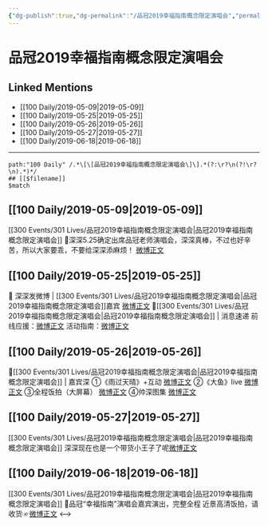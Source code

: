 ```yaml
---
{"dg-publish":true,"dg-permalink":"/品冠2019幸福指南概念限定演唱会","permalink":"/品冠2019幸福指南概念限定演唱会/","created":"2023-03-20T15:16:38.500+08:00","updated":"2023-04-10T16:18:10.390+08:00"}
---
```


# 品冠2019幸福指南概念限定演唱会

## Linked Mentions
- [[100 Daily/2019-05-09\|2019-05-09]]
- [[100 Daily/2019-05-25\|2019-05-25]]
- [[100 Daily/2019-05-26\|2019-05-26]]
- [[100 Daily/2019-05-27\|2019-05-27]]
- [[100 Daily/2019-06-18\|2019-06-18]]


---

```expander
path:"100 Daily" /.*\[\[品冠2019幸福指南概念限定演唱会\]\].*(?:\r?\n(?!\r?\n).*)*/
## [[$filename]]
$match
```
## [[100 Daily/2019-05-09\|2019-05-09]]
[[300 Events/301 Lives/品冠2019幸福指南概念限定演唱会\|品冠2019幸福指南概念限定演唱会]]
🐰深深5.25确定出席品冠老师演唱会，深深真棒，不过也好辛苦，所以大家要乖，不要给深深添麻烦！
[微博正文](https://m.weibo.cn/6466290670/4370041350487836)
## [[100 Daily/2019-05-25\|2019-05-25]]
🌸 深深发微博 | [[300 Events/301 Lives/品冠2019幸福指南概念限定演唱会\|品冠2019幸福指南概念限定演唱会]]嘉宾
[微博正文](https://m.weibo.cn/6466290670/4375967768493115)
🌸[[300 Events/301 Lives/品冠2019幸福指南概念限定演唱会\|品冠2019幸福指南概念限定演唱会]] | 消息速递
前线应援：[微博正文](https://m.weibo.cn/6466290670/4375937980120760)
活动指南：[微博正文](https://m.weibo.cn/6466290670/4375767628544297)
## [[100 Daily/2019-05-26\|2019-05-26]]
🎵[[300 Events/301 Lives/品冠2019幸福指南概念限定演唱会\|品冠2019幸福指南概念限定演唱会]] | 嘉宾深
①《雨过天晴》+互动
[微博正文](https://m.weibo.cn/6466290670/4376127642020700)
②《大鱼》live
[微博正文](https://m.weibo.cn/6466290670/4376129026063148)
③全程饭拍（大屏幕）
[微博正文](https://m.weibo.cn/6466290670/4376143806613480)
④帅深图集
[微博正文](https://m.weibo.cn/6466290670/4376337290289282)
## [[100 Daily/2019-05-27\|2019-05-27]]
[[300 Events/301 Lives/品冠2019幸福指南概念限定演唱会\|品冠2019幸福指南概念限定演唱会]]
深深现在也是一个带货小王子了呢[微博正文](https://m.weibo.cn/6466290670/4376630698362573)
## [[100 Daily/2019-06-18\|2019-06-18]]
[[300 Events/301 Lives/品冠2019幸福指南概念限定演唱会\|品冠2019幸福指南概念限定演唱会]]
🌛品冠“幸福指南”演唱会嘉宾演出，完整全程 近景高清饭拍，请收货☞[微博正文](https://m.weibo.cn/6466290670/4384487175279903)
<-->